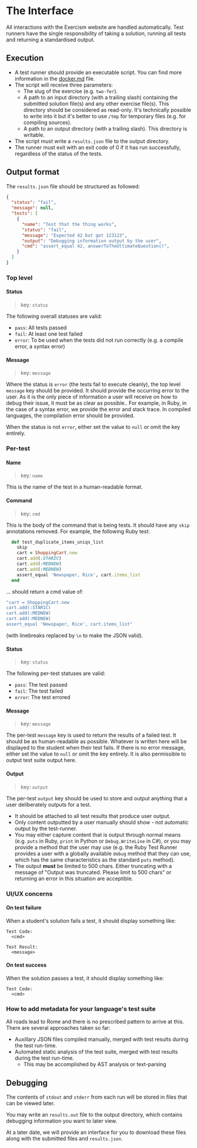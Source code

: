 # The Interface

All interactions with the Exercism website are handled automatically. Test runners have the single responsibility of taking a solution, running all tests and returning a standardised output.

## Execution

- A test runner should provide an executable script. You can find more information in the [docker.md](./docker.md) file.
- The script will receive three parameters:
  - The slug of the exercise (e.g. `two-fer`).
  - A path to an input directory (with a trailing slash) containing the submitted solution file(s) and any other exercise file(s). This directory should be considered as read-only. It's technically possible to write into it but it's better to use `/tmp` for temporary files (e.g. for compiling sources).
  - A path to an output directory (with a trailing slash). This directory is writable.
- The script must write a `results.json` file to the output directory.
- The runner must exit with an exit code of 0 if it has run successfully, regardless of the status of the tests.

## Output format

The `results.json` file should be structured as followed:

```json
{
  "status": "fail",
  "message": null,
  "tests": [
    {
      "name": "Test that the thing works",
      "status": "fail",
      "message": "Expected 42 but got 123123",
      "output": "Debugging information output by the user",
      "cmd": "assert_equal 42, answerToTheUltimateQuestion()",
    }
  ]
}
```

### Top level

#### Status

> key: `status`

The following overall statuses are valid:
- `pass`: All tests passed
- `fail`: At least one test failed
- `error`: To be used when the tests did not run correctly (e.g. a compile error, a syntax error)

#### Message

> key: `message`

Where the status is `error` (the tests fail to execute cleanly), the top level `message` key should be provided. It should provide the occurring error to the user. As it is the only piece of information a user will receive on how to debug their issue, it must be as clear as possible.. For example, in Ruby, in the case of a syntax error, we provide the error and stack trace. In compiled languages, the compilation error should be provided.

When the status is not `error`, either set the value to `null` or omit the key entirely.

### Per-test

#### Name

> key: `name`

This is the name of the test in a human-readable format.

#### Command

> key: `cmd`

This is the body of the command that is being tests. It should have any `skip` annotations removed. For example, the following Ruby test:
```ruby
  def test_duplicate_items_uniqs_list
    skip
    cart = ShoppingCart.new
    cart.add(:STARIC)
    cart.add(:MEDNEW)
    cart.add(:MEDNEW)
    assert_equal 'Newspaper, Rice', cart.items_list
  end
```

... should return a cmd value of:
```ruby
"cart = ShoppingCart.new
cart.add(:STARIC)
cart.add(:MEDNEW)
cart.add(:MEDNEW)
assert_equal 'Newspaper, Rice', cart.items_list"
```

(with linebreaks replaced by `\n` to make the JSON valid).

#### Status

> key: `status`

The following per-test statuses are valid:
- `pass`: The test passed
- `fail`: The test failed
- `error`: The test errored

#### Message

> key: `message`

The per-test `message` key is used to return the results of a failed test. It should be as human-readable as possible. Whatever is written here will be displayed to the student when their test fails. If there is no error message, either set the value to `null` or omit the key entirely. It is also permissible to output test suite output here.

#### Output

> key: `output`

The per-test `output` key should be used to store and output anything that a user deliberately outputs for a test.

- It should be attached to all test results that produce user output.
- Only content outputted by a user manually should show - not automatic output by the test-runner.
- You may either capture content that is output through normal means (e.g. `puts` in Ruby, `print` in Python or `Debug.WriteLine` in C#), or you may provide a method that the user may use (e.g. the Ruby Test Runner provides a user with a globally available `debug` method that they can use, which has the same characteristics as the standard `puts` method).
- The output **must** be limited to 500 chars. Either truncating with a message of "Output was truncated. Please limit to 500 chars" or returning an error in this situation are acceptible.

### UI/UX concerns

#### On test failure

When a student's solution fails a test, it should display something like:

```text
Test Code:
  <cmd>

Test Result:
  <message>
```

#### On test success

When the solution passes a test, it should display something like:

```text
Test Code:
  <cmd>
```

### How to add metadata for your language's test suite

All roads lead to Rome and there is no prescribed pattern to arrive at this. There are several approaches taken so far:

- Auxillary JSON files compiled manually, merged with test results during the test run-time.
- Automated static analysis of the test suite, merged with test results during the test run-time.
  - This may be accomplished by AST analysis or text-parsing

## Debugging

The contents of `stdout` and `stderr` from each run will be stored in files that can be viewed later.

You may write an `results.out` file to the output directory, which contains debugging information you want to later view.

At a later date, we will provide an interface for you to download these files along with the submitted files and `results.json`.
